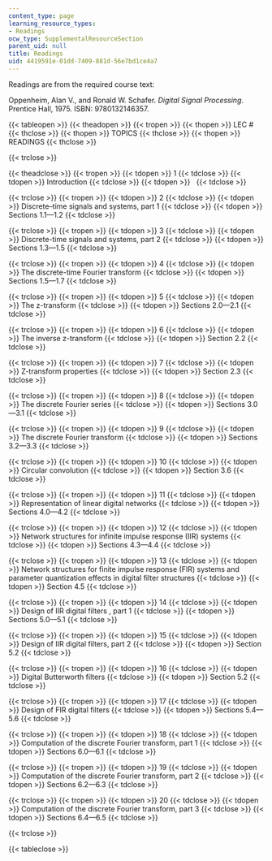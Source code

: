 ```yaml
---
content_type: page
learning_resource_types:
- Readings
ocw_type: SupplementalResourceSection
parent_uid: null
title: Readings
uid: 4419591e-01dd-7409-881d-56e7bd1ce4a7
---
```


Readings are from the required course text:

Oppenheim, Alan V., and Ronald W. Schafer. _Digital Signal Processing_. Prentice Hall, 1975. ISBN: 9780132146357.

{{< tableopen >}}
{{< theadopen >}}
{{< tropen >}}
{{< thopen >}}
LEC #
{{< thclose >}}
{{< thopen >}}
TOPICS
{{< thclose >}}
{{< thopen >}}
READINGS
{{< thclose >}}

{{< trclose >}}

{{< theadclose >}}
{{< tropen >}}
{{< tdopen >}}
1
{{< tdclose >}}
{{< tdopen >}}
Introduction
{{< tdclose >}}
{{< tdopen >}}
 
{{< tdclose >}}

{{< trclose >}}
{{< tropen >}}
{{< tdopen >}}
2
{{< tdclose >}}
{{< tdopen >}}
Discrete–time signals and systems, part 1
{{< tdclose >}}
{{< tdopen >}}
Sections 1.1—1.2
{{< tdclose >}}

{{< trclose >}}
{{< tropen >}}
{{< tdopen >}}
3
{{< tdclose >}}
{{< tdopen >}}
Discrete-time signals and systems, part 2
{{< tdclose >}}
{{< tdopen >}}
Sections 1.3—1.5
{{< tdclose >}}

{{< trclose >}}
{{< tropen >}}
{{< tdopen >}}
4
{{< tdclose >}}
{{< tdopen >}}
The discrete-time Fourier transform
{{< tdclose >}}
{{< tdopen >}}
Sections 1.5—1.7
{{< tdclose >}}

{{< trclose >}}
{{< tropen >}}
{{< tdopen >}}
5
{{< tdclose >}}
{{< tdopen >}}
The z-transform
{{< tdclose >}}
{{< tdopen >}}
Sections 2.0—2.1
{{< tdclose >}}

{{< trclose >}}
{{< tropen >}}
{{< tdopen >}}
6
{{< tdclose >}}
{{< tdopen >}}
The inverse z-transform
{{< tdclose >}}
{{< tdopen >}}
Section 2.2
{{< tdclose >}}

{{< trclose >}}
{{< tropen >}}
{{< tdopen >}}
7
{{< tdclose >}}
{{< tdopen >}}
Z-transform properties
{{< tdclose >}}
{{< tdopen >}}
Section 2.3
{{< tdclose >}}

{{< trclose >}}
{{< tropen >}}
{{< tdopen >}}
8
{{< tdclose >}}
{{< tdopen >}}
The discrete Fourier series
{{< tdclose >}}
{{< tdopen >}}
Sections 3.0—3.1
{{< tdclose >}}

{{< trclose >}}
{{< tropen >}}
{{< tdopen >}}
9
{{< tdclose >}}
{{< tdopen >}}
The discrete Fourier transform
{{< tdclose >}}
{{< tdopen >}}
Sections 3.2—3.3
{{< tdclose >}}

{{< trclose >}}
{{< tropen >}}
{{< tdopen >}}
10
{{< tdclose >}}
{{< tdopen >}}
Circular convolution
{{< tdclose >}}
{{< tdopen >}}
Section 3.6
{{< tdclose >}}

{{< trclose >}}
{{< tropen >}}
{{< tdopen >}}
11
{{< tdclose >}}
{{< tdopen >}}
Representation of linear digital networks
{{< tdclose >}}
{{< tdopen >}}
Sections 4.0—4.2
{{< tdclose >}}

{{< trclose >}}
{{< tropen >}}
{{< tdopen >}}
12
{{< tdclose >}}
{{< tdopen >}}
Network structures for infinite impulse response (IIR) systems
{{< tdclose >}}
{{< tdopen >}}
Sections 4.3—4.4
{{< tdclose >}}

{{< trclose >}}
{{< tropen >}}
{{< tdopen >}}
13
{{< tdclose >}}
{{< tdopen >}}
Network structures for finite impulse response (FIR) systems and parameter quantization effects in digital filter structures
{{< tdclose >}}
{{< tdopen >}}
Section 4.5
{{< tdclose >}}

{{< trclose >}}
{{< tropen >}}
{{< tdopen >}}
14
{{< tdclose >}}
{{< tdopen >}}
Design of IIR digital filters , part 1
{{< tdclose >}}
{{< tdopen >}}
Sections 5.0—5.1
{{< tdclose >}}

{{< trclose >}}
{{< tropen >}}
{{< tdopen >}}
15
{{< tdclose >}}
{{< tdopen >}}
Design of IIR digital filters, part 2
{{< tdclose >}}
{{< tdopen >}}
Section 5.2
{{< tdclose >}}

{{< trclose >}}
{{< tropen >}}
{{< tdopen >}}
16
{{< tdclose >}}
{{< tdopen >}}
Digital Butterworth filters
{{< tdclose >}}
{{< tdopen >}}
Section 5.2
{{< tdclose >}}

{{< trclose >}}
{{< tropen >}}
{{< tdopen >}}
17
{{< tdclose >}}
{{< tdopen >}}
Design of FIR digital filters
{{< tdclose >}}
{{< tdopen >}}
Sections 5.4—5.6
{{< tdclose >}}

{{< trclose >}}
{{< tropen >}}
{{< tdopen >}}
18
{{< tdclose >}}
{{< tdopen >}}
Computation of the discrete Fourier transform, part 1
{{< tdclose >}}
{{< tdopen >}}
Sections 6.0—6.1
{{< tdclose >}}

{{< trclose >}}
{{< tropen >}}
{{< tdopen >}}
19
{{< tdclose >}}
{{< tdopen >}}
Computation of the discrete Fourier transform, part 2
{{< tdclose >}}
{{< tdopen >}}
Sections 6.2—6.3
{{< tdclose >}}

{{< trclose >}}
{{< tropen >}}
{{< tdopen >}}
20
{{< tdclose >}}
{{< tdopen >}}
Computation of the discrete Fourier transform, part 3
{{< tdclose >}}
{{< tdopen >}}
Sections 6.4—6.5
{{< tdclose >}}

{{< trclose >}}

{{< tableclose >}}